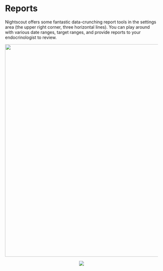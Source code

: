 # Reports

Nightscout offers some fantastic data-crunching report tools in the settings area (the upper right corner, three horizontal lines).  You can play around with various date ranges, target ranges, and provide reports to your endocrinologist to review.

<p align="center">
<img src="../img/distribution.jpg" width="700">
</p>

<p align="center">
<img src="../img/percentile.jpg" width="y00">
</p> 
